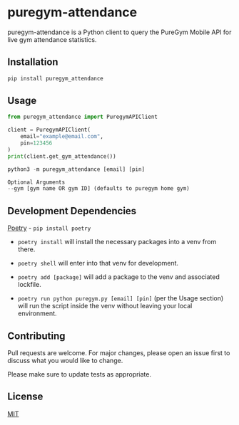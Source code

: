 # puregym-attendance

puregym-attendance is a Python client to query the PureGym Mobile API for live gym attendance statistics.

## Installation

```python
pip install puregym_attendance
```

## Usage

```python
from puregym_attendance import PuregymAPIClient

client = PuregymAPIClient(
    email="example@email.com",
    pin=123456
)
print(client.get_gym_attendance())
```

```python
python3 -m puregym_attendance [email] [pin]

Optional Arguments
--gym [gym name OR gym ID] (defaults to puregym home gym)
```

## Development Dependencies

[Poetry](https://python-poetry.org/docs/basic-usage/) - `pip install poetry`

  - `poetry install` will install the necessary packages into a venv from there.

  - `poetry shell` will enter into that venv for development.
  
  - `poetry add [package]` will add a package to the venv and associated lockfile.

  - `poetry run python puregym.py [email] [pin]` (per the Usage section) will run the script inside the venv without leaving your local environment.

## Contributing

Pull requests are welcome. For major changes, please open an issue first to discuss what you would like to change.

Please make sure to update tests as appropriate.

## License

[MIT](https://choosealicense.com/licenses/mit/)

